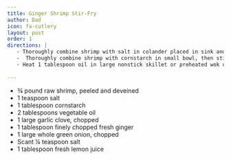 ```yaml
---
title: Ginger Shrimp Stir-Fry
author: Dad
icon: fa-cutlery
layout: post
order: 1
directions: |
   - Thoroughly combine shrimp with salt in colander placed in sink and let stand for 1 minute. Rinse shrimp under cold running water; drain very well but do not pat dry.
   -  Thoroughly combine shrimp with cornstarch in small bowl, then stir in 1 tablespoon oil; set aside to marinate for 30 minutes or up to 6 hours, covered in refrigerator.
   - Heat 1 tablespoon oil in large nonstick skillet or preheated wok over high heat. When hot add shrimp and stir-fry for 2 minutes or just until cooked through. Add garlic, ginger, green onion, and salt and toss for 1 minutes or until tender. Remove from heat and stir in lemon juice. Serves 2 as a main course.
   
---
```


<ul>
	<li>¾ pound raw shrimp, peeled and deveined</li>
	<li>1 teaspoon salt</li>
	<li>1 tablespoon cornstarch</li>
	<li>2 tablespoons vegetable oil</li>
	<li>1 large garlic clove, chopped</li>
	<li>1 tablespoon finely chopped fresh ginger</li>
	<li>1 large whole green onion, chopped</li>
	<li>Scant ¼ teaspoon salt</li>
	<li>1 tablespoon fresh lemon juice</li>
</ul>